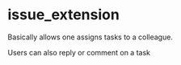 # issue_extension

Basically allows one assigns tasks to a colleague.

Users can also reply or comment on a task
